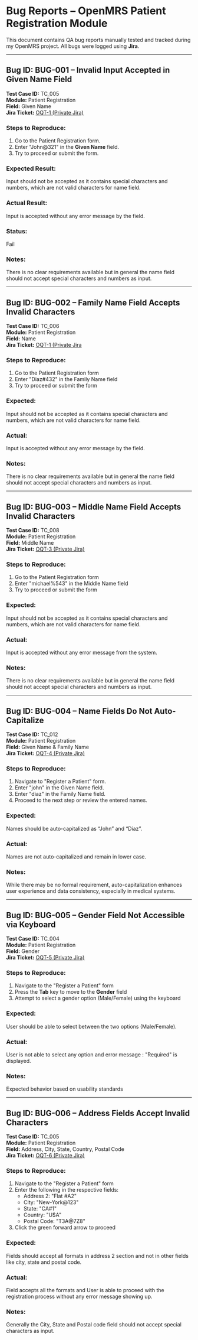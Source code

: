 # Bug Reports – OpenMRS Patient Registration Module

This document contains QA bug reports manually tested and tracked during my OpenMRS project. All bugs were logged using **Jira**. 

---

## Bug ID: BUG-001 – Invalid Input Accepted in Given Name Field

**Test Case ID:** TC_005  
**Module:** Patient Registration  
**Field:** Given Name  
**Jira Ticket:** [OQT-1 (Private Jira)](https://shubhamdas100.atlassian.net/browse/OQT-1?atlOrigin=eyJpIjoiNTU1ZGQ0NmEzOWRmNGMxZjhhOTNhNWMwODU3ZjkzZjIiLCJwIjoiaiJ9)

### Steps to Reproduce:
1. Go to the Patient Registration form.  
2. Enter "John@321" in the **Given Name** field. 
3. Try to proceed or submit the form.

### Expected Result:
Input should not be accepted as it contains special characters and numbers, which are not valid characters for name field.

### Actual Result:
Input is accepted without any error message by the field.

### Status:
Fail

### Notes:
There is no clear requirements available but in general the name field should not accept special characters and numbers as input.

---

## Bug ID: BUG-002 – Family Name Field Accepts Invalid Characters

**Test Case ID:** TC_006  
**Module:** Patient Registration  
**Field:**  Name  
**Jira Ticket:** [OQT-1 (Private Jira](https://shubhamdas100.atlassian.net/browse/OQT-2?atlOrigin=eyJpIjoiMmIzNTA2YzA4NzUzNDVkODhmYzU5MjJkODI4YWUyNDYiLCJwIjoiaiJ9)

### Steps to Reproduce:
1. Go to the Patient Registration form  
2. Enter "Diaz#432" in the Family Name field  
3. Try to proceed or submit the form

### Expected:
Input should not be accepted as it contains special characters and numbers, which are not valid characters for name field.

### Actual:
Input is accepted without any error message by the field.

### Notes:
There is no clear requirements available but in general the name field should not accept special characters and numbers as input.

---
## Bug ID: BUG-003 – Middle Name Field Accepts Invalid Characters

**Test Case ID:** TC_008  
**Module:** Patient Registration  
**Field:** Middle Name  
**Jira Ticket:** [OQT-3 (Private Jira)](https://shubhamdas100.atlassian.net/browse/OQT-3?atlOrigin=eyJpIjoiNjdjMzJhNWQ4MzRkNDAwYmI4ZWFlOGE3ZTk2MjMxNTUiLCJwIjoiaiJ9)

### Steps to Reproduce:
1. Go to the Patient Registration form  
2. Enter "michael%543" in the Middle Name field  
3. Try to proceed or submit the form

### Expected:
Input should not be accepted as it contains special characters and numbers, which are not valid characters for name field.

### Actual:
Input is accepted without any error message from the system.

### Notes:
There is no clear requirements available but in general the name field should not accept special characters and numbers as input.

---
## Bug ID: BUG-004 – Name Fields Do Not Auto-Capitalize

**Test Case ID:** TC_012  
**Module:** Patient Registration  
**Field:** Given Name & Family Name  
**Jira Ticket:** [OQT-4 (Private Jira)](https://shubhamdas100.atlassian.net/browse/OQT-4?atlOrigin=eyJpIjoiNzMxMWIxOTJjMzM4NGNmOTljMGNiMDVhYmI3OTc5ZTkiLCJwIjoiaiJ9)

### Steps to Reproduce:
1. Navigate to "Register a Patient" form. 
2. Enter "john" in the Given Name field.
3. Enter "diaz" in the Family Name field.  
4. Proceed to the next step or review the entered names.

### Expected:
Names should be auto-capitalized as “John” and “Diaz”.

### Actual:
Names are not auto-capitalized and remain in lower case.

### Notes:
While there may be no formal requirement, auto-capitalization enhances user experience and data consistency, especially in medical systems.

---
## Bug ID: BUG-005 – Gender Field Not Accessible via Keyboard

**Test Case ID:** TC_004  
**Module:** Patient Registration  
**Field:** Gender  
**Jira Ticket:** [OQT-5 (Private Jira)](https://shubhamdas100.atlassian.net/browse/OQT-5?atlOrigin=eyJpIjoiYjQzN2UyYmQxNDIxNGFmNDg3ZmEwNzg1MTU3MjhhMDciLCJwIjoiaiJ9)

### Steps to Reproduce:
1. Navigate to the "Register a Patient" form  
2. Press the **Tab** key to move to the **Gender** field  
3. Attempt to select a gender option (Male/Female) using the keyboard

### Expected:
User should be able to select between the two options (Male/Female).

### Actual:
User is not able to select any option and error message : "Required" is displayed. 

### Notes:
Expected behavior based on usability standards

---

## Bug ID: BUG-006 – Address Fields Accept Invalid Characters

**Test Case ID:** TC_005  
**Module:** Patient Registration  
**Field:** Address, City, State, Country, Postal Code  
**Jira Ticket:** [OQT-6 (Private Jira)](https://shubhamdas100.atlassian.net/browse/OQT-6?atlOrigin=eyJpIjoiYzZkOTc0YTMxZmZmNDFkZjliN2ZmYjIwODU1YmZjODMiLCJwIjoiaiJ9)

### Steps to Reproduce:
1. Navigate to the "Register a Patient" form  
2. Enter the following in the respective fields:  
   - Address 2: "Flat #A2" 
   - City: "New-York@123"  
   - State: "CA#1"  
   - Country: "U$A"  
   - Postal Code: "T3A@7Z8"  
3. Click the green forward arrow to proceed

### Expected:
Fields should accept all formats in address 2 section and not in other fields like city, state and postal code.

### Actual:
Field accepts all the formats and User is able to proceed  with the registration process without any error message showing up.

### Notes:
Generally the City, State and Postal code field should not accept special characters as input.


